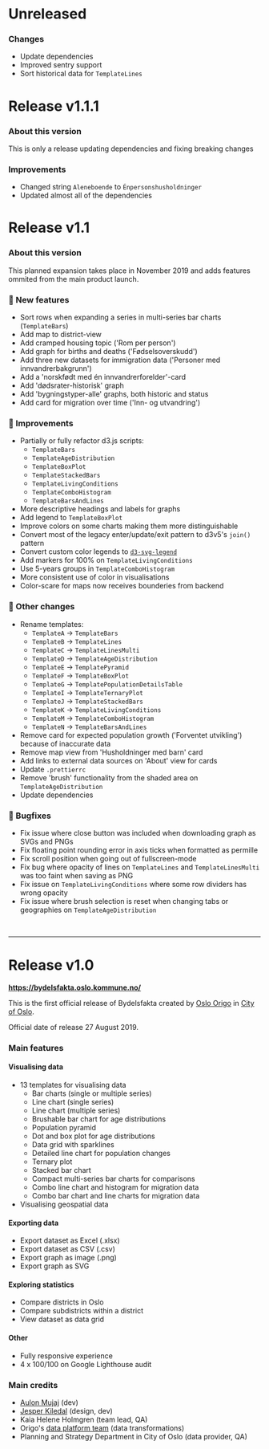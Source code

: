 # Unreleased

### Changes

- Update dependencies
- Improved sentry support
- Sort historical data for `TemplateLines`

# Release v1.1.1

### About this version

This is only a release updating dependencies and fixing breaking changes

### Improvements

- Changed string `Aleneboende` to `Énpersonshusholdninger`
- Updated almost all of the dependencies

# Release v1.1

### About this version

This planned expansion takes place in November 2019 and adds features ommited from the main product launch.

### 🚀 New features

- Sort rows when expanding a series in multi-series bar charts (`TemplateBars`)
- Add map to district-view
- Add cramped housing topic ('Rom per person')
- Add graph for births and deaths ('Fødselsoverskudd')
- Add three new datasets for immigration data ('Personer med innvandrerbakgrunn')
- Add a 'norskfødt med én innvandrerforelder'-card
- Add 'dødsrater-historisk' graph
- Add 'bygningstyper-alle' graphs, both historic and status
- Add card for migration over time ('Inn- og utvandring')

### 💅 Improvements

- Partially or fully refactor d3.js scripts:
  - `TemplateBars`
  - `TemplateAgeDistribution`
  - `TemplateBoxPlot`
  - `TemplateStackedBars`
  - `TemplateLivingConditions`
  - `TemplateComboHistogram`
  - `TemplateBarsAndLines`
- More descriptive headings and labels for graphs
- Add legend to `TemplateBoxPlot`
- Improve colors on some charts making them more distinguishable
- Convert most of the legacy enter/update/exit pattern to d3v5's `join()` pattern
- Convert custom color legends to [`d3-svg-legend`](https://d3-legend.susielu.com/)
- Add markers for 100% on `TemplateLivingConditions`
- Use 5-years groups in `TemplateComboHistogram`
- More consistent use of color in visualisations
- Color-scare for maps now receives bounderies from backend

### 🔧 Other changes

- Rename templates:
  - `TemplateA` -> `TemplateBars`
  - `TemplateB` -> `TemplateLines`
  - `TemplateC` -> `TemplateLinesMulti`
  - `TemplateD` -> `TemplateAgeDistribution`
  - `TemplateE` -> `TemplatePyramid`
  - `TemplateF` -> `TemplateBoxPlot`
  - `TemplateG` -> `TemplatePopulationDetailsTable`
  - `TemplateI` -> `TemplateTernaryPlot`
  - `TemplateJ` -> `TemplateStackedBars`
  - `TemplateK` -> `TemplateLivingConditions`
  - `TemplateM` -> `TemplateComboHistogram`
  - `TemplateN` -> `TemplateBarsAndLines`
- Remove card for expected population growth ('Forventet utvikling') because of inaccurate data
- Remove map view from 'Husholdninger med barn' card
- Add links to external data sources on 'About' view for cards
- Update `.prettierrc`
- Remove 'brush' functionality from the shaded area on `TemplateAgeDistribution`
- Update dependencies

### 🐛 Bugfixes

- Fix issue where close button was included when downloading graph as SVGs and PNGs
- Fix floating point rounding error in axis ticks when formatted as permille
- Fix scroll position when going out of fullscreen-mode
- Fix bug where opacity of lines on `TemplateLines` and `TemplateLinesMulti` was too faint when saving as PNG
- Fix issue on `TemplateLivingConditions` where some row dividers has wrong opacity
- Fix issue where brush selection is reset when changing tabs or geographies on `TemplateAgeDistribution`

&nbsp;

---

# Release v1.0

**https://bydelsfakta.oslo.kommune.no/**

This is the first official release of Bydelsfakta created by [Oslo Origo](http://labs.oslo.kommune.no/) in
[City of Oslo](http://oslo.kommune.no/).

Official date of release 27 August 2019.

### Main features

#### Visualising data

- 13 templates for visualising data
  - Bar charts (single or multiple series)
  - Line chart (single series)
  - Line chart (multiple series)
  - Brushable bar chart for age distributions
  - Population pyramid
  - Dot and box plot for age distributions
  - Data grid with sparklines
  - Detailed line chart for population changes
  - Ternary plot
  - Stacked bar chart
  - Compact multi-series bar charts for comparisons
  - Combo line chart and histogram for migration data
  - Combo bar chart and line charts for migration data
- Visualising geospatial data

#### Exporting data

- Export dataset as Excel (.xlsx)
- Export dataset as CSV (.csv)
- Export graph as image (.png)
- Export graph as SVG

#### Exploring statistics

- Compare districts in Oslo
- Compare subdistricts within a district
- View dataset as data grid

#### Other

- Fully responsive experience
- 4 x 100/100 on Google Lighthouse audit

### Main credits

- [Aulon Mujaj](https://github.com/aulonm) (dev)
- [Jesper Kiledal](https://github.com/kiledal) (design, dev)
- Kaia Helene Holmgren (team lead, QA)
- Origo's [data platform team](https://labs.oslo.kommune.no/artikler/oslodata-til-folket) (data transformations)
- Planning and Strategy Department in City of Oslo (data provider, QA)
